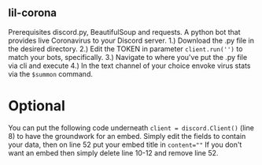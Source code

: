 ## lil-corona 
Prerequisites discord.py, BeautifulSoup and requests.
A python bot that provides live Coronavirus to your Discord server.
1.) Download the .py file in the desired directory. 
2.) Edit the TOKEN in parameter ```client.run('')``` to match your bots, specifically.
3.) Navigate to where you've put the .py file via cli and execute
4.) In the text channel of your choice envoke virus stats via the ```$summon``` command.

# Optional 
You can put the following code underneath  ```client = discord.Client()``` (line 8) to have the groundwork for an embed.
Simply edit the fields to contain your data, then on line 52 put your embed title in ```content=""```
If you don't want an embed then simply delete line 10-12 and remove line 52.
